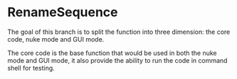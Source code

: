 # RenameSequence
The goal of this branch is to split the function into three dimension: the core code, nuke mode and GUI mode.

The core code is the base function that would be used in both the nuke mode and GUI mode, it also provide the ability to run the code in command shell for testing.
